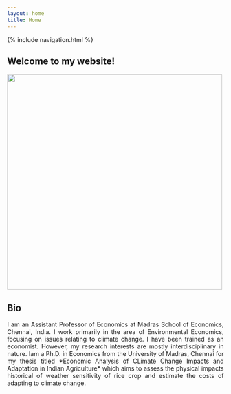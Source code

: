 ```yaml
---
layout: home
title: Home
---
```

{% include navigation.html %}
## Welcome to my website!

<img src="https://www.mse.ac.in/wp-content/uploads/2017/01/Anubhab_DP_Website1.jpg" width="500" height="500" />

## Bio
<div style="text-align: justify">I am an Assistant Professor of Economics at Madras School of Economics, Chennai, India. I work primarily in the area of Environmental Economics, focusing on issues relating to climate change. I have been trained as an economist. However, my research interests are mostly interdisciplinary in nature. Iam a Ph.D. in Economics from the University of Madras, Chennai for my thesis titled *Economic Analysis of CLimate Change Impacts and Adaptation in Indian Agriculture* which aims to assess the physical impacts historical of weather sensitivity of rice crop and estimate the costs of adapting to climate change. </div>
